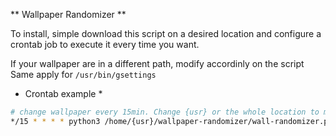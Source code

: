 ** Wallpaper Randomizer **

To install, simple download this script on a desired location and configure a crontab job to execute it every time you want.

If your wallpaper are in a different path, modify accordinly on the script
Same apply for `/usr/bin/gsettings`

* Crontab example *
```bash
# change wallpaper every 15min. Change {usr} or the whole location to match yours!!!
*/15 * * * * python3 /home/{usr}/wallpaper-randomizer/wall-randomizer.py
```